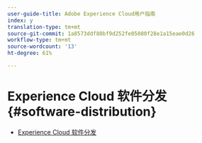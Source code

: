```yaml
---
user-guide-title: Adobe Experience Cloud用户指南
index: y
translation-type: tm+mt
source-git-commit: 1a8573ddf80bf9d252fe05080f28e1a15eae0d26
workflow-type: tm+mt
source-wordcount: '13'
ht-degree: 61%

---
```



# Experience Cloud 软件分发 {#software-distribution}

+ [Experience Cloud 软件分发](home.md)
